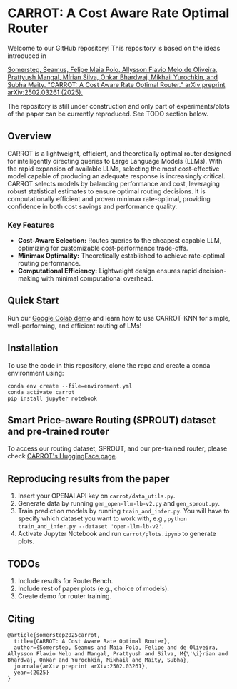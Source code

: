 # CARROT: A Cost Aware Rate Optimal Router

Welcome to our GitHub repository! This repository is based on the ideas introduced in

[Somerstep, Seamus, Felipe Maia Polo, Allysson Flavio Melo de Oliveira, Prattyush Mangal, Mírian Silva, Onkar Bhardwaj, Mikhail Yurochkin, and Subha Maity. "CARROT: A Cost Aware Rate Optimal Router." arXiv preprint arXiv:2502.03261 (2025).](https://arxiv.org/abs/2502.03261)

The repository is still under construction and only part of experiments/plots of the paper can be currently reproduced. See TODO section below.

## Overview

CARROT is a lightweight, efficient, and theoretically optimal router designed for intelligently directing queries to Large Language Models (LLMs). With the rapid expansion of available LLMs, selecting the most cost-effective model capable of producing an adequate response is increasingly critical. CARROT selects models by balancing performance and cost, leveraging robust statistical estimates to ensure optimal routing decisions. It is computationally efficient and proven minimax rate-optimal, providing confidence in both cost savings and performance quality.

### Key Features
- **Cost-Aware Selection:** Routes queries to the cheapest capable LLM, optimizing for customizable cost-performance trade-offs.
- **Minimax Optimality:** Theoretically established to achieve rate-optimal routing performance.
- **Computational Efficiency:** Lightweight design ensures rapid decision-making with minimal computational overhead.

## Quick Start

Run our [Google Colab demo](https://github.com/somerstep/CARROT/blob/main/notebooks/CARROT_KNN_demo.ipynb) and learn how to use CARROT-KNN for simple, well-performing, and efficient routing of LMs!

## Installation

To use the code in this repository, clone the repo and create a conda environment using:

```
conda env create --file=environment.yml
conda activate carrot
pip install jupyter notebook
```

##  Smart Price-aware Routing (SPROUT) dataset and pre-trained router

To access our routing dataset, SPROUT, and our pre-trained router, please check [CARROT's HuggingFace page](https://huggingface.co/CARROT-LLM-Routing).


## Reproducing results from the paper

1. Insert your OPENAI API key on `carrot/data_utils.py`.
2. Generate data by running `gen_open-llm-lb-v2.py` and `gen_sprout.py`.
3. Train prediction models by running `train_and_infer.py`. You will have to specify which dataset you want to work with, e.g., `python train_and_infer.py --dataset 'open-llm-lb-v2'`.
4. Activate Jupyter Notebook and run `carrot/plots.ipynb` to generate plots.

## TODOs
1. Include results for RouterBench.
2. Include rest of paper plots (e.g., choice of models).
3. Create demo for router training. 

## Citing

```
@article{somerstep2025carrot,
  title={CARROT: A Cost Aware Rate Optimal Router},
  author={Somerstep, Seamus and Maia Polo, Felipe and de Oliveira, Allysson Flavio Melo and Mangal, Prattyush and Silva, M{\'\i}rian and Bhardwaj, Onkar and Yurochkin, Mikhail and Maity, Subha},
  journal={arXiv preprint arXiv:2502.03261},
  year={2025}
}
```
